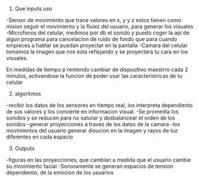 1. Que inputs uso

-Sensor de movimiento que trace valores en x, y y z estos tienen como mision seguir el movimiento y la fluiez del usuario, para generar los visuales 
-Microfonos del celular, medimos por db el sonido y puedo coger la api de algun programa para cancelacion de ruido de fondo que para cuando empieces a hablar se puedan proyectar en la pantalla
-Camara del celular tomamos la imagen que nos esta reflejando y se proyectara tu cara en los visuales.

En medidas de tiempo p´rentendo cambiar de dispusitivo maestrro cada 2 minutos, activandose la funcion de poder usar las caracteristricas de tu celular

2. algoritmos

-recibir los datos de los sensores en tiempo real, los interpreta dependiento de sus valores y los convierte en informacion visual.
-Se promedia los sonidos y se reducen para no saturar y desbalancear el orden de los sonidos
-generar proyecciones a travez de los datos de la camara
-los movimientos del usuario generar disucion en la imagen y rayos de luz diferentes en cada espacio

3. Outputs

-figuras en las proyecciones, que cambian a medida que el usuario cambie su movimiento facial
-Sonoramente se generan espacios de tension dependiento, de la emocion de los usuarios 
